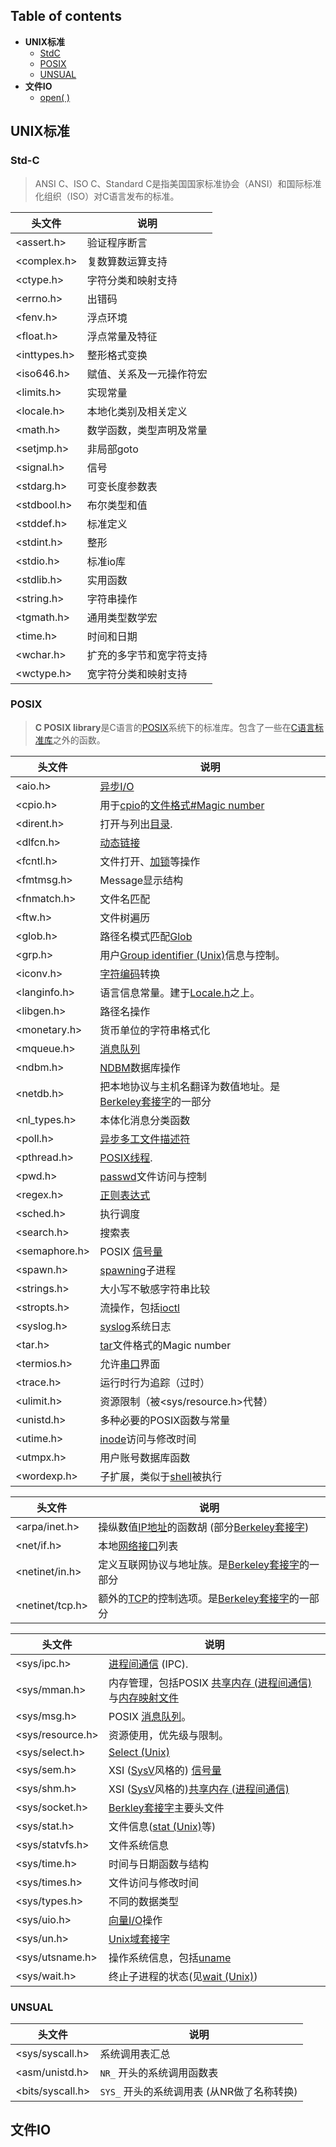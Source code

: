 


## Table of contents
+ **UNIX标准**
    + [StdC](#Std-C)
    + [POSIX](#POSIX)
    + [UNSUAL](#UNSUAL)
+ **文件IO**
    + [open( )]()


## UNIX标准

### Std-C
> ANSI C、ISO C、Standard C是指美国国家标准协会（ANSI）和国际标准化组织（ISO）对C语言发布的标准。

| 头文件       | 说明 |
| ------------ | ---- |
| <assert.h>   | 验证程序断言 |
| <complex.h>  | 复数算数运算支持 |
| <ctype.h>    | 字符分类和映射支持 |
| <errno.h>    | 出错码 |
| <fenv.h>     | 浮点环境 |
| <float.h>    | 浮点常量及特征 |
| <inttypes.h> | 整形格式变换 |
| <iso646.h>   | 赋值、关系及一元操作符宏 |
| <limits.h>   | 实现常量 |
| <locale.h>   | 本地化类别及相关定义 |
| <math.h>     | 数学函数，类型声明及常量 |
| <setjmp.h>   | 非局部goto |
| <signal.h>   | 信号 |
| <stdarg.h>   | 可变长度参数表 |
| <stdbool.h>  | 布尔类型和值 |
| <stddef.h>   | 标准定义 |
| <stdint.h>   | 整形 |
| <stdio.h>    | 标准io库 |
| <stdlib.h>   | 实用函数 |
| <string.h>   | 字符串操作 |
| <tgmath.h>   | 通用类型数学宏 |
| <time.h>     | 时间和日期 |
| <wchar.h>    | 扩充的多字节和宽字符支持 |
| <wctype.h>   | 宽字符分类和映射支持 |

### POSIX

> **C POSIX library**是C语言的[POSIX](https://zh.wikipedia.org/wiki/POSIX)系统下的标准库。包含了一些在[C语言标准库](https://zh.wikipedia.org/wiki/C标准库)之外的函数。

| 头文件       | 说明 |
| ---------------- | ------------------------------------------------------------ |
| <aio.h>          | [异步I/O](https://zh.wikipedia.org/wiki/异步I/O)             |
| <cpio.h>         | 用于[cpio](https://zh.wikipedia.org/wiki/Cpio)的[文件格式#Magic number](https://zh.wikipedia.org/wiki/文件格式#Magic_number) |
| <dirent.h>       | 打开与列出[目录](https://zh.wikipedia.org/wiki/目录_(文件系统)). |
| <dlfcn.h>        | [动态链接](https://zh.wikipedia.org/w/index.php?title=动态链接&action=edit&redlink=1) |
| <fcntl.h>        | 文件打开、[加锁](https://zh.wikipedia.org/wiki/文件加锁)等操作 |
| <fmtmsg.h>       | Message显示结构                                              |
| <fnmatch.h>      | 文件名匹配                                                   |
| <ftw.h>          | 文件树遍历                                                   |
| <glob.h>         | 路径名模式匹配[Glob](https://zh.wikipedia.org/w/index.php?title=Glob&action=edit&redlink=1) |
| <grp.h>          | 用户[Group identifier (Unix)](https://zh.wikipedia.org/w/index.php?title=Group_identifier_(Unix)&action=edit&redlink=1)信息与控制。 |
| <iconv.h>        | [字符编码](https://zh.wikipedia.org/wiki/字符编码)转换       |
| <langinfo.h>     | 语言信息常量。建于[Locale.h](https://zh.wikipedia.org/wiki/Locale.h)之上。 |
| <libgen.h>       | 路径名操作                                                   |
| <monetary.h>     | 货币单位的字符串格式化                                       |
| <mqueue.h>       | [消息队列](https://zh.wikipedia.org/wiki/消息队列)           |
| <ndbm.h>         | [NDBM](https://zh.wikipedia.org/w/index.php?title=NDBM&action=edit&redlink=1)数据库操作 |
| <netdb.h>        | 把本地协议与主机名翻译为数值地址。是[Berkeley套接字](https://zh.wikipedia.org/wiki/Berkeley套接字)的一部分 |
| <nl_types.h>     | 本体化消息分类函数                                           |
| <poll.h>         | [异步多工文件描述符](https://zh.wikipedia.org/w/index.php?title=异步多工文件描述符&action=edit&redlink=1) |
| <pthread.h>      | [POSIX线程](https://zh.wikipedia.org/wiki/POSIX线程).        |
| <pwd.h>          | [passwd](https://zh.wikipedia.org/wiki/Passwd)文件访问与控制 |
| <regex.h>        | [正则表达式](https://zh.wikipedia.org/wiki/正则表达式)       |
| <sched.h>        | 执行调度                                                     |
| <search.h>       | 搜索表                                                       |
| <semaphore.h>    | POSIX [信号量](https://zh.wikipedia.org/wiki/信号量)         |
| <spawn.h>        | [spawning](https://zh.wikipedia.org/w/index.php?title=Spawn_(计算)&action=edit&redlink=1)子进程 |
| <strings.h>      | 大小写不敏感字符串比较                                       |
| <stropts.h>      | 流操作，包括[ioctl](https://zh.wikipedia.org/wiki/Ioctl)     |
| <syslog.h>       | [syslog](https://zh.wikipedia.org/wiki/Syslog)系统日志       |
| <tar.h>          | [tar](https://zh.wikipedia.org/wiki/Tar)文件格式的Magic number |
| <termios.h>      | 允许[串口](https://zh.wikipedia.org/wiki/串口)界面           |
| <trace.h>        | 运行时行为追踪（过时）                                       |
| <ulimit.h>       | 资源限制（被<sys/resource.h>代替）                           |
| <unistd.h>       | 多种必要的POSIX函数与常量                                    |
| <utime.h>        | [inode](https://zh.wikipedia.org/wiki/Inode)访问与修改时间   |
| <utmpx.h>        | 用户账号数据库函数                                           |
| <wordexp.h>      | 子扩展，类似于[shell](https://zh.wikipedia.org/wiki/Unix_shell)被执行 |

| 头文件       | 说明 |
| ---------------- | ------------------------------------------------------------ |
| <arpa/inet.h>    | 操纵数值[IP地址](https://zh.wikipedia.org/wiki/IP地址)的函数胡 (部分[Berkeley套接字](https://zh.wikipedia.org/wiki/Berkeley套接字)) |
| <net/if.h>     | 本地[网络接口](https://zh.wikipedia.org/wiki/网络接口)列表   |
| <netinet/in.h>   | 定义互联网协议与地址族。是[Berkeley套接字](https://zh.wikipedia.org/wiki/Berkeley套接字)的一部分 |
| <netinet/tcp.h>  | 额外的[TCP](https://zh.wikipedia.org/wiki/Transmission_Control_Protocol)的控制选项。是[Berkeley套接字](https://zh.wikipedia.org/wiki/Berkeley套接字)的一部分 |

| 头文件       | 说明 |
| ---------------- | ------------------------------------------------------------ |
| <sys/ipc.h>      | [进程间通信](https://zh.wikipedia.org/wiki/进程间通信) (IPC). |
| <sys/mman.h>     | 内存管理，包括POSIX [共享内存 (进程间通信)](https://zh.wikipedia.org/wiki/共享内存_(进程间通信))与[内存映射文件](https://zh.wikipedia.org/wiki/内存映射文件) |
| <sys/msg.h>      | POSIX [消息队列](https://zh.wikipedia.org/wiki/消息队列)。   |
| <sys/resource.h> | 资源使用，优先级与限制。                                     |
| <sys/select.h>   | [Select (Unix)](https://zh.wikipedia.org/wiki/Select_(Unix)) |
| <sys/sem.h>      | XSI ([SysV](https://zh.wikipedia.org/w/index.php?title=Unix_System_V&action=edit&redlink=1)风格的) [信号量](https://zh.wikipedia.org/wiki/信号量) |
| <sys/shm.h>      | XSI ([SysV](https://zh.wikipedia.org/w/index.php?title=Unix_System_V&action=edit&redlink=1)风格的)[共享内存 (进程间通信)](https://zh.wikipedia.org/wiki/共享内存_(进程间通信)) |
| <sys/socket.h>   | [Berkley套接字](https://zh.wikipedia.org/w/index.php?title=Berkley套接字&action=edit&redlink=1)主要头文件 |
| <sys/stat.h>     | 文件信息([stat (Unix)](https://zh.wikipedia.org/wiki/Stat_(Unix))等) |
| <sys/statvfs.h>  | 文件系统信息                                                 |
| <sys/time.h>     | 时间与日期函数与结构                                         |
| <sys/times.h>    | 文件访问与修改时间                                           |
| <sys/types.h>    | 不同的数据类型                                               |
| <sys/uio.h>      | [向量I/O](https://zh.wikipedia.org/w/index.php?title=向量I/O&action=edit&redlink=1)操作 |
| <sys/un.h>       | [Unix域套接字](https://zh.wikipedia.org/wiki/Unix域套接字)   |
| <sys/utsname.h>  | 操作系统信息，包括[uname](https://zh.wikipedia.org/wiki/Uname) |
| <sys/wait.h>     | 终止子进程的状态(见[wait (Unix)](https://zh.wikipedia.org/wiki/Wait_(Unix))) |

### UNSUAL

| 头文件           | 说明                                       |
| ---------------- | ------------------------------------------ |
| <sys/syscall.h>  | 系统调用表汇总                             |
| <asm/unistd.h>   | `NR_` 开头的系统调用函数表                 |
| <bits/syscall.h> | `SYS_` 开头的系统调用表 (从NR做了名称转换) |



## 文件IO

